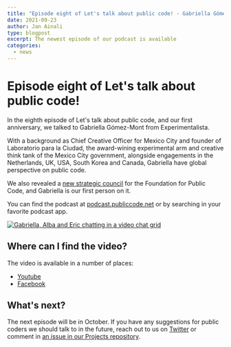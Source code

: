 ```yaml
---
title: "Episode eight of Let's talk about public code! - Gabriella Gómez-Mont from Experimentalista"
date: 2021-09-23
author: Jan Ainali
type: blogpost
excerpt: The newest episode of our podcast is available
categories:
  - news
---
```


# Episode eight of Let's talk about public code!

In the eighth episode of Let's talk about public code, and our first anniversary, we talked to Gabriella Gómez-Mont from Experimentalista.

With a background as Chief Creative Officer for Mexico City and founder of Laboratorio para la Ciudad, the award-wining experimental arm and creative think tank of the Mexico City government, alongside engagements in the Netherlands, UK, USA, South Korea and Canada, Gabriella have global perspective on public code.

We also revealed a [new strategic council](https://blog.publiccode.net/news/2021/09/13/launching-our-strategic-council.html) for the Foundation for Public Code, and Gabriella is our first person on it.

You can find the podcast at [podcast.publiccode.net](https://podcast.publiccode.net/e/8-gabriella-gomez-mont-experimentalista/) or by searching in your favorite podcast app.

[![Gabriella, Alba and Eric chatting in a video chat grid]({{site.url}}/assets/screenshot-episode-8.png)](https://www.youtube.com/watch?v=61UgINAba6k)

## Where can I find the video?

The video is available in a number of places:

- [Youtube](https://www.youtube.com/watch?v=61UgINAba6k)
- [Facebook](https://www.facebook.com/publiccodenet/videos/580954046286169)

## What's next?

The next episode will be in October. If you have any suggestions for public coders we should talk to in the future, reach out to us on [Twitter](https://twitter.com/publiccodenet) or comment in [an issue in our Projects repository](https://github.com/publiccodenet/projects/issues/new).

